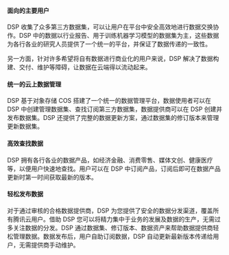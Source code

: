 #### 面向的主要用户

DSP 收集了众多第三方数据集，可以让用户在平台中安全高效地进行数据交换协作。DSP 中的数据以行业报告、用于训练机器学习模型的数据集为主，这些数据为各行各业的研究人员提供了一个统一的平台，并保证了数据传递的一致性。

另一方面，针对许多希望将自有数据进行商业化的用户来说，DSP 解决了数据构建、交付、维护等障碍，让数据在云端得以流动起来。

#### 统一的云上数据管理

DSP 基于对象存储 COS 搭建了一个统一的数据管理平台，数据使用者可以在 DSP 中创建管理数据集、查找订阅第三方数据集，数据提供商可以在 DSP 创建并发布数据集。DSP 还提供了完整的数据更新方案，通过数据集的修订版本来管理更新数据集。

#### 高效查找数据

DSP 拥有各行各业的数据产品，如经济金融、消费零售、媒体文创、健康医疗等，以便用户快速地查找。用户可以在 DSP 中订阅产品，订阅后即可在数据产品更新时第一时间获取最新的版本。

#### 轻松发布数据

对于通过审核的合格数据提供商，DSP 为您提供了安全的数据分发渠道，覆盖所有腾讯云用户。借助 DSP 您可以将精力集中于业务的发展及数据的生产，无需过多关注数据的分发。DSP 通过数据集、修订版本、数据资产来帮助数据提供商轻松管理数据。数据发布后，用户自助订阅数据，DSP 自动更新最新版本传递给用户，无需提供商手动维护。
